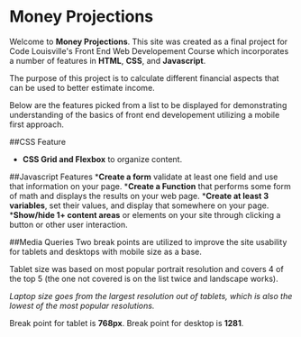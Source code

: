 # Money Projections

Welcome to **Money Projections**. This site was created as a final 
project for Code Louisville's Front End Web Developement Course 
which incorporates a number of features in **HTML**, **CSS**, 
and **Javascript**.

The purpose of this project is to calculate different financial
aspects that can be used to better estimate income.

Below are the features picked from a list to be displayed for 
demonstrating understanding of the basics of front end developement
utilizing a mobile first approach.

##CSS Feature
* __CSS Grid and Flexbox__ to organize content.

##Javascript Features
*__Create a form__ validate at least one field and use that 
information on your page.
*__Create a Function__ that performs some form of math and 
displays the results on your web page.
*__Create at least 3 variables__, set their values, and 
display that somewhere on your page.
*__Show/hide 1+ content areas__ or elements on your site 
through clicking a button or other user interaction.

##Media Queries
Two break points are utilized to improve the site usability 
for tablets and desktops with mobile size as a base. 

Tablet size was based on most popular portrait resolution 
and covers 4 of the top 5 (the one not covered is on the 
list twice and landscape works).

_Laptop size goes from the largest resolution out of tablets, 
which is also the lowest of the most popular resolutions._

Break point for tablet is __768px__.
Break point for desktop is __1281__.

